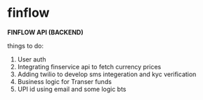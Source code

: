 # finflow

**FINFLOW API (BACKEND)**

things to do:
1. User auth
2. Integrating finservice api to fetch currency prices
3. Adding twilio to develop sms integeration and kyc verification 
4. Business logic for Transer funds
5. UPI id using email and some logic bts